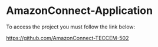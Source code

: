 # AmazonConnect-Application

To access the project you must follow the link below:

https://github.com/AmazonConnect-TECCEM-502
